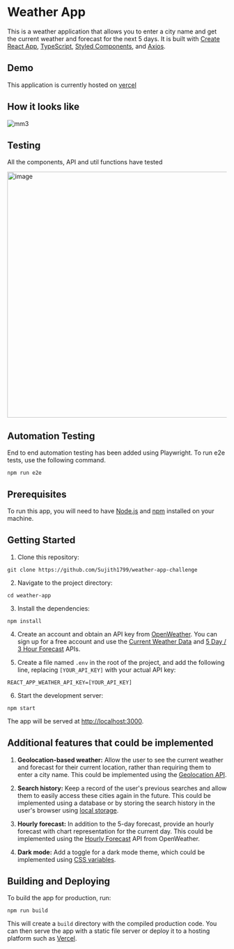 # Weather App

This is a weather application that allows you to enter a city name and get the current weather and forecast for the next 5 days. It is built with [Create React App](https://github.com/facebook/create-react-app), [TypeScript](https://www.typescriptlang.org/), [Styled Components](https://styled-components.com/), and [Axios](https://github.com/axios/axios).

## Demo

This application is currently hosted on [vercel](https://weather-app-challenge-dun.vercel.app/)

## How it looks like

![mm3](https://user-images.githubusercontent.com/32943856/208663198-26d568e0-c9ad-45d5-bd5d-7dc3c9871da3.gif)

## Testing

All the components, API and util functions have tested

<img width="565" alt="image" src="https://user-images.githubusercontent.com/32943856/209125638-db28542b-baa6-4514-8df1-68e82d3a63ad.png">

## Automation Testing

End to end automation testing has been added using Playwright. To run e2e tests, use the following command.
```
npm run e2e
```

## Prerequisites

To run this app, you will need to have [Node.js](https://nodejs.org/) and [npm](https://www.npmjs.com/) installed on your machine.

## Getting Started

1. Clone this repository:

```
git clone https://github.com/Sujith1799/weather-app-challenge
```

2. Navigate to the project directory:

```
cd weather-app
```

3. Install the dependencies:

```
npm install
```

4. Create an account and obtain an API key from [OpenWeather](https://openweather.com/). You can sign up for a free account and use the [Current Weather Data](https://openweather.com/api/weather) and [5 Day / 3 Hour Forecast](https://openweather.com/api/forecast) APIs.

5. Create a file named `.env` in the root of the project, and add the following line, replacing `[YOUR_API_KEY]` with your actual API key:

```
REACT_APP_WEATHER_API_KEY=[YOUR_API_KEY]
```

6. Start the development server:

```
npm start
```

The app will be served at [http://localhost:3000](http://localhost:3000).

## Additional features that could be implemented

1. **Geolocation-based weather:** Allow the user to see the current weather and forecast for their current location, rather than requiring them to enter a city name. This could be implemented using the [Geolocation API](https://developer.mozilla.org/en-US/docs/Web/API/Geolocation_API).

2. **Search history:** Keep a record of the user's previous searches and allow them to easily access these cities again in the future. This could be implemented using a database or by storing the search history in the user's browser using [local storage](https://developer.mozilla.org/en-US/docs/Web/API/Window/localStorage).

3. **Hourly forecast:** In addition to the 5-day forecast, provide an hourly forecast with chart representation for the current day. This could be implemented using the [Hourly Forecast](https://openweather.com/api/hourly-forecast) API from OpenWeather.

4. **Dark mode:** Add a toggle for a dark mode theme, which could be implemented using [CSS variables](https://developer.mozilla.org/en-US/docs/Web/CSS/Using_CSS_variables).


## Building and Deploying

To build the app for production, run:

```
npm run build
```

This will create a `build` directory with the compiled production code. You can then serve the app with a static file server or deploy it to a hosting platform such as [Vercel](https://vercel.com/).
